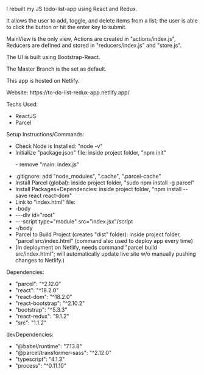 <p>I rebuilt my JS todo-list-app using React and Redux.</p>
<p>It allows the user to add, toggle, and delete items from a list; the user is able to click the button or hit the enter key to submit.</p>
<p>MainView is the only view, Actions are created in "actions/index.js", Reducers are defined and stored in "reducers/index.js" and "store.js".</p>
<p>The UI is built using Bootstrap-React.</p>
<p>The Master Branch is the set as default.</p>
<p>This app is hosted on Netlify.</p>
<p>Website: https://to-do-list-redux-app.netlify.app/</p>

<p>Techs Used:</p>
   <ul>
     <li>ReactJS</li>
     <li>Parcel</li>          
   </ul>
<p>Setup Instructions/Commands:</p>
  <ul>
    <li>Check Node is Installed: "node -v"</li>
    <li>Initialize "package.json" file: inside project folder, "npm init"
      <p>- remove "main: index.js"</p></li>
    <li>.gitignore: add "node_modules", ".cache", ".parcel-cache"</li>
    <li>Install Parcel (global): inside project folder, "sudo npm install -g parcel"</li>
    <li>Install Packages+Dependencies: inside project folder, "npm install --save react react-dom"</li>
    <li>Link to "index.html" file: 
        <li>-body</li>
          <li>---div id="root"</div></li>
          <li>---script type="module" src="index.jsx"/script</li>
        <li>-/body</li>
        </li>
    <li>Parcel to Build Project (creates "dist" folder): inside project folder, "parcel src/index.html" (command also used to deploy app every time)</li>
        <li>(In deployment on Netlify, needs command "parcel build src/index.html"; will automatically update live site w/o manually pushing changes to Netlify.)</li>

  </ul>
  <p>Dependencies:</p>
  <ul>
     <li>"parcel": "^2.12.0"</li>
     <li>"react": "^18.2.0"</li>
     <li>"react-dom": "^18.2.0"</li>
     <li>"react-bootstrap": "^2.10.2"</li>
    <li>"bootstrap": "^5.3.3"</li>
    <li>"react-redux": "9.1.2"</li>
<li>"src": "1.1.2"</li>
  </ul>
  <p>devDependencies:</p>
  <ul>
     <li>"@babel/runtime": "7.13.8"</li>
     <li>"@parcel/transformer-sass": "^2.12.0"</li>
     <li>"typescript": "4.1.3"</li>
     <li>"process": "^0.11.10"</li>
  </ul>
